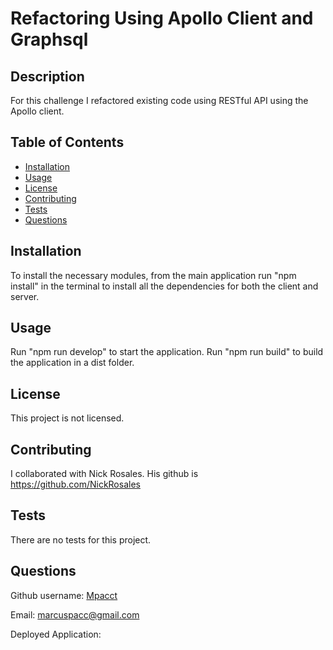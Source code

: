# Refactoring Using Apollo Client and Graphsql 
  
## Description

For this challenge I refactored existing code using RESTful API using the Apollo client.

## Table of Contents

- [Installation](#installation)
- [Usage](#usage)
- [License](#license)
- [Contributing](#contributing)
- [Tests](#tests)
- [Questions](#questions)

## Installation

To install the necessary modules, from the main application run "npm install" in the terminal to install all the dependencies for both the client and server.

## Usage

Run "npm run develop" to start the application.  Run "npm run build" to build the application in a dist folder.

## License

This project is not licensed.

## Contributing

I collaborated with Nick Rosales.  His github is https://github.com/NickRosales

## Tests

There are no tests for this project.

## Questions

Github username: [Mpacct](https://www.github.com/Mpacct)

Email: marcuspacc@gmail.com

Deployed Application: 